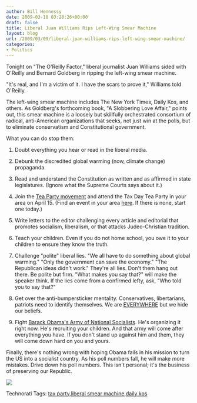 ```yaml
---
author: Bill Hennessy
date: 2009-03-10 03:28:26+00:00
draft: false
title: Liberal Juan Williams Rips Left-Wing Smear Machine
layout: blog
url: /2009/03/09/liberal-juan-williams-rips-left-wing-smear-machine/
categories:
- Politics
---
```


Tonight on "The O'Reilly Factor," liberal journalist Juan Williams sided with O'Reilly and Bernard Goldberg in ripping the left-wing smear machine.

"It's real, and I'm a victim of it. I have the scars to prove it," Williams told O'Reilly.

The left-wing smear machine includes The New York Times, Daily Kos, and others. As Goldberg's forthcoming book, "A Slobbering Love Affair," points out, this smear machine is a loosely but skillfully orchestrated consortium of radical, anti-American organizations that seeks, not just win at the polls, but to eliminate conservatism and Constitutional government.

What you can do stop them:

1. Doubt everything you hear or read in the liberal media.

2. Debunk the discredited global warming (now, climate change) propaganda.

3. Read and understand the Constitution as written and as affirmed in state legislatures. (Ignore what the Supreme Courts says about it.)

4. Join the [Tea Party movement](https://taxdayteaparty.com/teaparty/) and attend the Tax Day Tea Party in your area on April 15. (Find an event in your area [here](https://www.taxdayteaparty.com). If there is none, start one today.)

5. Write letters to the editor challenging every article and editorial that promotes socialism, liberalism, or that attacks Judeo-Christian tradition.

6. Teach your children. Even if you do not home school, you owe it to your children to ensure they know the truth.

7. Challenge "polite" liberal lies. "We all have to do something about global warming." "Only the government can save the economy." "The Republican ideas didn't work." They're all lies. Don't them hang out there. Be polite but firm. "What makes you say that?" will make the speaker think. If the lies come from a confirmed lefty, ask, "Who told you to say that?"

8. Get over the anti-bumpersticker mentality. Conservatives, libertarians, patriots need to identify themselves. We are [EVERYWHERE](https://www.rasmussenreports.com/public_content/politics/general_politics2/23_think_government_represents_will_of_the_people) but we hide our beliefs.

9. Fight [Barack Obama's Army of National Socialists](https://www.breitbart.com/article.php?id=CNG.1da91b565bedacc6461ea17550408182.661&show_article=1). He's organizing it right now. He's recruiting your children. And that army will come after everything you have. If you don't stand up against him and them, they will come down hard on you and yours.

Finally, there's nothing wrong with hoping Obama fails in his mission to turn the US into a socialist country. As his poll numbers fall, he will make more mistakes. Drive down his poll numbers. This isn't personal; it's the business of preserving our Republic.

[![](https://www.rasmussenreports.com/var/plain/storage/images/media/images/obama_index_0309/207702-1-eng-US/obama_index_0309.jpg)
](https://www.rasmussenreports.com/public_content/politics/obama_administration/daily_presidential_tracking_poll)

Technorati Tags: [tax party](https://technorati.com/tags/tax%20party),[liberal smear machine](https://technorati.com/tags/liberal%20smear%20machine),[daily kos](https://technorati.com/tags/daily%20kos)
